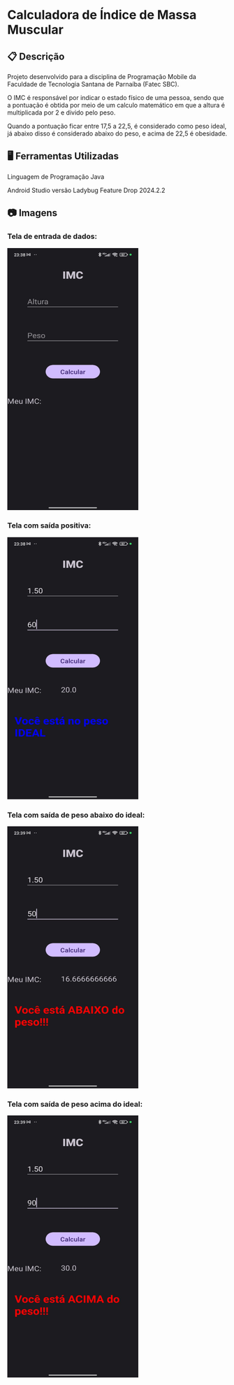 
# Calculadora de Índice de Massa Muscular

## 📋 Descrição 
Projeto desenvolvido para a disciplina de Programação Mobile da Faculdade de Tecnologia Santana de Parnaíba (Fatec SBC).
 
O IMC é responsável por indicar o estado físico de uma pessoa, sendo que a pontuação é obtida por meio de um calculo matemático em que a altura é multiplicada por 2 e divido pelo peso. 

Quando a pontuação ficar entre 17,5 a 22,5, é considerado como peso ideal, já abaixo disso é considerado abaixo do peso, e acima de 22,5 é obesidade.

## 🖥️ Ferramentas Utilizadas

Linguagem de Programação Java 

Android Studio versão Ladybug Feature Drop 2024.2.2

## 📷 Imagens
### Tela de entrada de dados:
<img src="img/telaIMC01.jpg" alt="Texto Alternativo" height="600" width="300">

### Tela com saída positiva:
<img src="img/telaIMC02.jpg" alt="Texto Alternativo" height="600" width="300">

### Tela com saída de peso abaixo do ideal:
<img src="img/telaIMC03.jpg" alt="Texto Alternativo" height="600" width="300">

### Tela com saída de peso acima do ideal:
<img src="img/telaIMC04.jpg" alt="Texto Alternativo" height="600" width="300">
